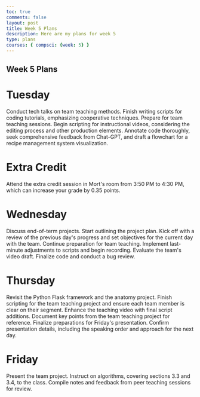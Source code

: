 ```yaml
---
toc: true
comments: false
layout: post
title: Week 5 Plans
description: Here are my plans for week 5
type: plans
courses: { compsci: {week: 5} }
---
```


## Week 5 Plans

# Tuesday
Conduct tech talks on team teaching methods.
Finish writing scripts for coding tutorials, emphasizing cooperative techniques.
Prepare for team teaching sessions.
Begin scripting for instructional videos, considering the editing process and other production elements.
Annotate code thoroughly, seek comprehensive feedback from Chat-GPT, and draft a flowchart for a recipe management system visualization.
# Extra Credit
Attend the extra credit session in Mort's room from 3:50 PM to 4:30 PM, which can increase your grade by 0.35 points.

# Wednesday
Discuss end-of-term projects.
Start outlining the project plan.
Kick off with a review of the previous day's progress and set objectives for the current day with the team.
Continue preparation for team teaching.
Implement last-minute adjustments to scripts and begin recording.
Evaluate the team's video draft.
Finalize code and conduct a bug review.
# Thursday
Revisit the Python Flask framework and the anatomy project.
Finish scripting for the team teaching project and ensure each team member is clear on their segment.
Enhance the teaching video with final script additions.
Document key points from the team teaching project for reference.
Finalize preparations for Friday's presentation.
Confirm presentation details, including the speaking order and approach for the next day.
# Friday
Present the team project.
Instruct on algorithms, covering sections 3.3 and 3.4, to the class.
Compile notes and feedback from peer teaching sessions for review.